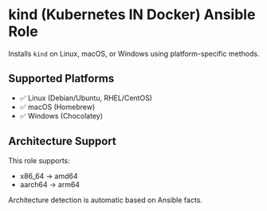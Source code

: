 # kind (Kubernetes IN Docker) Ansible Role

Installs `kind` on Linux, macOS, or Windows using platform-specific methods.

## Supported Platforms

- ✅ Linux (Debian/Ubuntu, RHEL/CentOS)
- ✅ macOS (Homebrew)
- ✅ Windows (Chocolatey)

## Architecture Support

This role supports:

- x86_64 → amd64
- aarch64 → arm64

Architecture detection is automatic based on Ansible facts.
